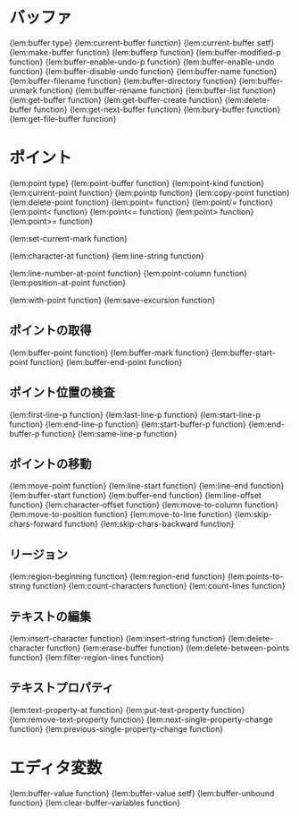 # バッファ
{lem:buffer type}
{lem:current-buffer function}
{lem:current-buffer setf}
{lem:make-buffer function}
{lem:bufferp function}
{lem:buffer-modified-p function}
{lem:buffer-enable-undo-p function}
{lem:buffer-enable-undo function}
{lem:buffer-disable-undo function}
{lem:buffer-name function}
{lem:buffer-filename function}
{lem:buffer-directory function}
{lem:buffer-unmark function}
{lem:buffer-rename function}
{lem:buffer-list function}
{lem:get-buffer function}
{lem:get-buffer-create function}
{lem:delete-buffer function}
{lem:get-next-buffer function}
{lem:bury-buffer function}
{lem:get-file-buffer function}

# ポイント
{lem:point type}
{lem:point-buffer function}
{lem:point-kind function}
{lem:current-point function}
{lem:pointp function}
{lem:copy-point function}
{lem:delete-point function}
{lem:point= function}
{lem:point/= function}
{lem:point< function}
{lem:point<= function}
{lem:point> function}
{lem:point>= function}

{lem:set-current-mark function}

{lem:character-at function}
{lem:line-string function}

{lem:line-number-at-point function}
{lem:point-column function}
{lem:position-at-point function}

{lem:with-point function}
{lem:save-excursion function}

## ポイントの取得
{lem:buffer-point function}
{lem:buffer-mark function}
{lem:buffer-start-point function}
{lem:buffer-end-point function}

## ポイント位置の検査
{lem:first-line-p function}
{lem:last-line-p function}
{lem:start-line-p function}
{lem:end-line-p function}
{lem:start-buffer-p function}
{lem:end-buffer-p function}
{lem:same-line-p function}

## ポイントの移動
{lem:move-point function}
{lem:line-start function}
{lem:line-end function}
{lem:buffer-start function}
{lem:buffer-end function}
{lem:line-offset function}
{lem:character-offset function}
{lem:move-to-column function}
{lem:move-to-position function}
{lem:move-to-line function}
{lem:skip-chars-forward function}
{lem:skip-chars-backward function}

## リージョン
{lem:region-beginning function}
{lem:region-end function}
{lem:points-to-string function}
{lem:count-characters function}
{lem:count-lines function}

## テキストの編集
{lem:insert-character function}
{lem:insert-string function}
{lem:delete-character function}
{lem:erase-buffer function}
{lem:delete-between-points function}
{lem:filter-region-lines function}

## テキストプロパティ
{lem:text-property-at function}
{lem:put-text-property function}
{lem:remove-text-property function}
{lem:next-single-property-change function}
{lem:previous-single-property-change function}

# エディタ変数
{lem:buffer-value function}
{lem:buffer-value setf}
{lem:buffer-unbound function}
{lem:clear-buffer-variables function}
